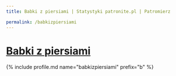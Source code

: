 ```yaml
---
title: Babki z piersiami | Statystyki patronite.pl | Patromierz

permalink: /babkizpiersiami
---
```


# [Babki z piersiami](https://patronite.pl/babkizpiersiami)

{% include profile.md name="babkizpiersiami" prefix="b" %}
